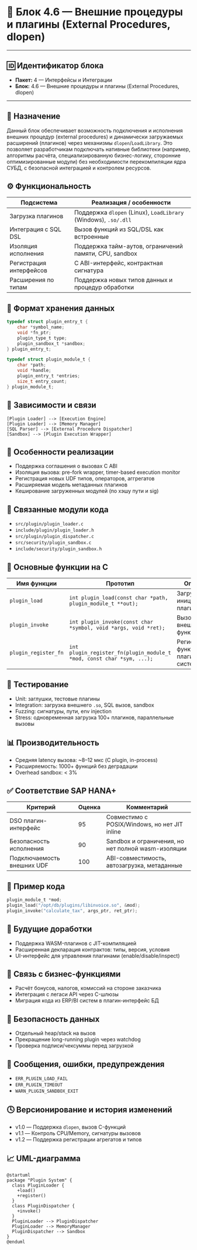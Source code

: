# 🧱 Блок 4.6 — Внешние процедуры и плагины (External Procedures, dlopen)

---

## 🆔 Идентификатор блока

* **Пакет:** 4 — Интерфейсы и Интеграции
* **Блок:** 4.6 — Внешние процедуры и плагины (External Procedures, dlopen)

---

## 🎯 Назначение

Данный блок обеспечивает возможность подключения и исполнения внешних процедур (external procedures) и динамически загружаемых расширений (плагинов) через механизмы `dlopen`/`LoadLibrary`. Это позволяет разработчикам подключать нативные библиотеки (например, алгоритмы расчёта, специализированную бизнес-логику, сторонние оптимизированные модули) без необходимости перекомпиляции ядра СУБД, с безопасной интеграцией и контролем ресурсов.

## ⚙️ Функциональность

| Подсистема              | Реализация / особенности                                        |
| ----------------------- | --------------------------------------------------------------- |
| Загрузка плагинов       | Поддержка `dlopen` (Linux), `LoadLibrary` (Windows), `.so/.dll` |
| Интеграция с SQL DSL    | Вызов функций из SQL/DSL как встроенные                         |
| Изоляция исполнения     | Поддержка тайм-аутов, ограничений памяти, CPU, sandbox          |
| Регистрация интерфейсов | C ABI-интерфейс, контрактная сигнатура                          |
| Расширения по типам     | Поддержка новых типов данных и процедур обработки               |

## 💾 Формат хранения данных

```c
typedef struct plugin_entry_t {
    char *symbol_name;
    void *fn_ptr;
    plugin_type_t type;
    plugin_sandbox_t *sandbox;
} plugin_entry_t;

typedef struct plugin_module_t {
    char *path;
    void *handle;
    plugin_entry_t *entries;
    size_t entry_count;
} plugin_module_t;
```

## 🔄 Зависимости и связи

```plantuml
[Plugin Loader] --> [Execution Engine]
[Plugin Loader] --> [Memory Manager]
[SQL Parser] --> [External Procedure Dispatcher]
[Sandbox] --> [Plugin Execution Wrapper]
```

## 🧠 Особенности реализации

* Поддержка соглашения о вызовах C ABI
* Изоляция вызова: pre-fork wrapper, timer-based execution monitor
* Регистрация новых UDF типов, операторов, аггрегатов
* Расширяемая модель метаданных плагинов
* Кеширование загруженных модулей (по хэшу пути и sig)

## 📂 Связанные модули кода

* `src/plugin/plugin_loader.c`
* `include/plugin/plugin_loader.h`
* `src/plugin/plugin_dispatcher.c`
* `src/security/plugin_sandbox.c`
* `include/security/plugin_sandbox.h`

## 🔧 Основные функции на C

| Имя функции          | Прототип                                                              | Описание                              |
| -------------------- | --------------------------------------------------------------------- | ------------------------------------- |
| `plugin_load`        | `int plugin_load(const char *path, plugin_module_t **out);`           | Загрузка и инициализация плагина      |
| `plugin_invoke`      | `int plugin_invoke(const char *symbol, void *args, void *ret);`       | Вызов внешней функции                 |
| `plugin_register_fn` | `int plugin_register_fn(plugin_module_t *mod, const char *sym, ...);` | Регистрация функции плагина в системе |

## 🧪 Тестирование

* Unit: заглушки, тестовые плагины
* Integration: загрузка внешнего `.so`, SQL вызов, sandbox
* Fuzzing: сигнатуры, пути, env injection
* Stress: одновременная загрузка 100+ плагинов, параллельные вызовы

## 📊 Производительность

* Средняя latency вызова: \~8–12 мкс (C plugin, in-process)
* Расширяемость: 1000+ функций без деградации
* Overhead sandbox: < 3%

## ✅ Соответствие SAP HANA+

| Критерий                   | Оценка | Комментарий                                        |
| -------------------------- | ------ | -------------------------------------------------- |
| DSO плагин-интерфейс       | 95     | Совместимо с POSIX/Windows, но нет JIT inline      |
| Безопасность исполнения    | 90     | Sandbox и ограничения, но нет полной wasm-изоляции |
| Подключаемость внешних UDF | 100    | ABI-совместимость, автозагрузка, метаданные        |

## 📎 Пример кода

```c
plugin_module_t *mod;
plugin_load("/opt/db/plugins/libinvoice.so", &mod);
plugin_invoke("calculate_tax", args_ptr, ret_ptr);
```

## 🧩 Будущие доработки

* Поддержка WASM-плагинов с JIT-компиляцией
* Расширенная декларация контрактов: типы, версия, условия
* UI-интерфейс для управления плагинами (enable/disable/inspect)

## 🧰 Связь с бизнес-функциями

* Расчёт бонусов, налогов, комиссий на стороне заказчика
* Интеграция с легаси API через C-шлюзы
* Миграция кода из ERP/BI систем в плагин-интерфейс БД

## 🔐 Безопасность данных

* Отдельный heap/stack на вызов
* Прекращение long-running plugin через watchdog
* Проверка подписи/чексуммы перед загрузкой

## 🧾 Сообщения, ошибки, предупреждения

* `ERR_PLUGIN_LOAD_FAIL`
* `ERR_PLUGIN_TIMEOUT`
* `WARN_PLUGIN_SANDBOX_EXIT`

## 🕓 Версионирование и история изменений

* v1.0 — Поддержка `dlopen`, вызов C-функций
* v1.1 — Контроль CPU/Memory, сигнатуры вызовов
* v1.2 — Поддержка регистрации агрегатов и типов

## 📈 UML-диаграмма

```plantuml
@startuml
package "Plugin System" {
  class PluginLoader {
    +load()
    +register()
  }
  class PluginDispatcher {
    +invoke()
  }
  PluginLoader --> PluginDispatcher
  PluginLoader --> MemoryManager
  PluginDispatcher --> Sandbox
}
@enduml
```
